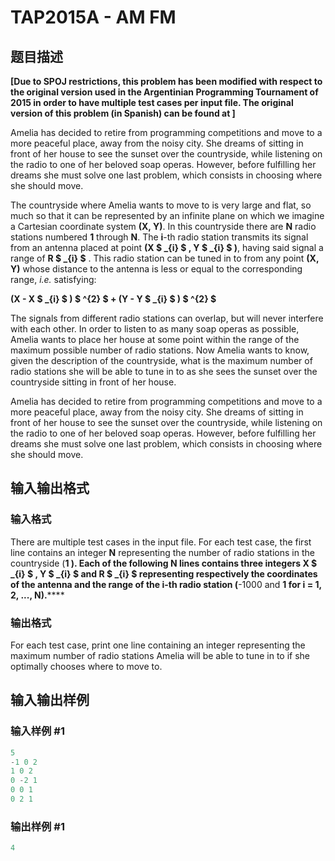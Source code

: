 # TAP2015A - AM FM

## 题目描述

**\[Due to SPOJ restrictions, this problem has been modified with respect to the original version used in the Argentinian Programming Tournament of 2015 in order to have multiple test cases per input file. The original version of this problem (in Spanish) can be found at  \]**

Amelia has decided to retire from programming competitions and move to a more peaceful place, away from the noisy city. She dreams of sitting in front of her house to see the sunset over the countryside, while listening on the radio to one of her beloved soap operas. However, before fulfilling her dreams she must solve one last problem, which consists in choosing where she should move.

The countryside where Amelia wants to move to is very large and flat, so much so that it can be represented by an infinite plane on which we imagine a Cartesian coordinate system **(X, Y)**. In this countryside there are **N** radio stations numbered **1** through **N**. The **i**-th radio station transmits its signal from an antenna placed at point **(X $ _{i} $ , Y $ _{i} $ )**, having said signal a range of **R $ _{i} $** . This radio station can be tuned in to from any point **(X, Y)** whose distance to the antenna is less or equal to the corresponding range, _i.e._ satisfying:

**(X - X $ _{i} $ ) $ ^{2} $ + (Y - Y $ _{i} $ ) $ ^{2} $**

The signals from different radio stations can overlap, but will never interfere with each other. In order to listen to as many soap operas as possible, Amelia wants to place her house at some point within the range of the maximum possible number of radio stations. Now Amelia wants to know, given the description of the countryside, what is the maximum number of radio stations she will be able to tune in to as she sees the sunset over the countryside sitting in front of her house.

Amelia has decided to retire from programming competitions and move to a more peaceful place, away from the noisy city. She dreams of sitting in front of her house to see the sunset over the countryside, while listening on the radio to one of her beloved soap operas. However, before fulfilling her dreams she must solve one last problem, which consists in choosing where she should move.

## 输入输出格式

### 输入格式

There are multiple test cases in the input file. For each test case, the first line contains an integer **N** representing the number of radio stations in the countryside (**1 ). Each of the following **N** lines contains three integers **X $ _{i} $** , **Y $ _{i} $** and **R $ _{i} $** representing respectively the coordinates of the antenna and the range of the **i**-th radio station (**-1000 and **1 for **i = 1, 2, ..., N**).******

### 输出格式

For each test case, print one line containing an integer representing the maximum number of radio stations Amelia will be able to tune in to if she optimally chooses where to move to.

## 输入输出样例

### 输入样例 #1

```cpp
5
-1 0 2
1 0 2
0 -2 1
0 0 1
0 2 1
```


### 输出样例 #1

```cpp
4
```


